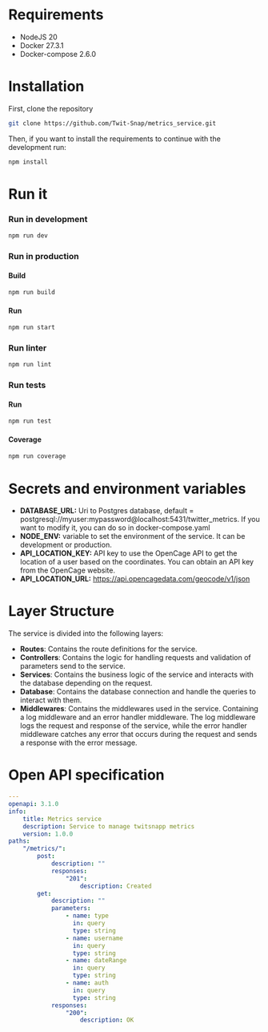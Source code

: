 # Requirements
- NodeJS 20
- Docker 27.3.1
- Docker-compose 2.6.0

# Installation 

First, clone the repository

``` bash 
git clone https://github.com/Twit-Snap/metrics_service.git
```
Then, if you want to install the requirements to continue with the development run:

``` bash 
npm install
```

# Run it

### Run in development

```bash
npm run dev
```

### Run in production

#### Build

```bash
npm run build
```

#### Run

```bash
npm run start
```

### Run linter

```bash
npm run lint
```

### Run tests

#### Run

```bash
npm run test
```

#### Coverage

```bash
npm run coverage
```

# Secrets and environment variables

- **DATABASE_URL:** Uri to Postgres database, default = postgresql://myuser:mypassword@localhost:5431/twitter_metrics. If you want to modify it, you can do so in docker-compose.yaml
- **NODE_ENV:** variable to set the environment of the service. It can be development or production. 
- **API_LOCATION_KEY:** API key to use the OpenCage API to get the location of a user based on the coordinates. You can obtain an API key from the OpenCage website.
- **API_LOCATION_URL:** https://api.opencagedata.com/geocode/v1/json


# Layer Structure

The service is divided into the following layers:

- **Routes**: Contains the route definitions for the service.
- **Controllers**: Contains the logic for handling requests and validation of parameters send to the service.
- **Services**: Contains the business logic of the service and interacts with the database depending on the request.
- **Database**: Contains the database connection and handle the queries to interact with them.
- **Middlewares**: Contains the middlewares used in the service. Containing a log middleware and an error handler middleware. The log middleware logs the request and response of the service, while the error handler middleware catches any error that occurs during the request and sends a response with the error message.


# Open API specification

```yaml
---
openapi: 3.1.0
info:
    title: Metrics service
    description: Service to manage twitsnapp metrics
    version: 1.0.0
paths:
    "/metrics/":
        post:
            description: ""
            responses:
                "201":
                    description: Created
        get:
            description: ""
            parameters:
                - name: type
                  in: query
                  type: string
                - name: username
                  in: query
                  type: string
                - name: dateRange
                  in: query
                  type: string
                - name: auth
                  in: query
                  type: string
            responses:
                "200":
                    description: OK
```
